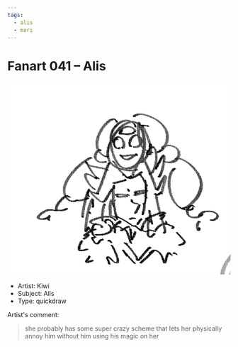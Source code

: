 ```yaml
---
tags:
  - alis
  - mari
---
```


# Fanart 041 – Alis

<img src="assets/2024-11-26_fanimage-054.png">

- Artist: Kiwi
- Subject: Alis
- Type: quickdraw

Artist's comment:

> she probably has some super crazy scheme that lets her physically annoy him without him using his magic on her
